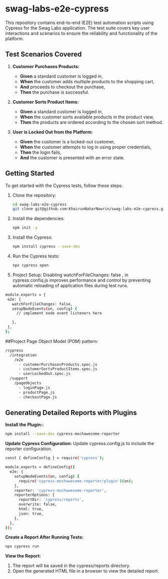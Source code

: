 # swag-labs-e2e-cypress
This repository contains end-to-end (E2E) test automation scripts using Cypress for the Swag Labs application. The test suite covers key user interactions and scenarios to ensure the reliability and functionality of the platform.

## Test Scenarios Covered

1. **Customer Purchases Products:**
    - **Given** a standard customer is logged in,
    - **When** the customer adds multiple products to the shopping cart,
    - **And** proceeds to checkout the purchase,
    - **Then** the purchase is successful.

2. **Customer Sorts Product Items:**
    - **Given** a standard customer is logged in,
    - **When** the customer sorts available products in the product view,
    - **Then** the products are ordered according to the chosen sort method.

3. **User is Locked Out from the Platform:**
    - **Given** the customer is a locked-out customer,
    - **When** the customer attempts to log in using proper credentials,
    - **Then** the login fails,
    - **And** the customer is presented with an error state.
  
## Getting Started

To get started with the Cypress tests, follow these steps:

1. Clone the repository:
    ```bash
    cd swag-labs-e2e-cypress
    git clone git@github.com:KhairunNaharNowrin/swag-labs-e2e-cypress.git
    ```
2. Install the dependencies:
    ```bash
    npm init -y   
    ```
3. Install the Cypress:
    ```bash
    npm install cypress --save-dev
    ```
4. Run the Cypress tests:
    ```bash
    npx cypress open
    ```
5. Project Setup: Disabling watchForFileChanges: false , in cypress.confiq.js improves performance and control by preventing automatic reloading of application files during test runs.

 ```bash  
module.exports = {
  e2e: {
    watchForFileChanges: false,
    setupNodeEvents(on, config) {
      // implement node event listeners here

    },
  },
};
```

##Project Page Object Model (POM) pattern:

```bash  
/cypress
  /integration
    /e2e
      - customerPurchasesProducts.spec.js
      - customerSortsProductItems.spec.js
      - userLockedOut.spec.js
  /support
    /pageObjects
      - loginPage.js
      - productPage.js
      - checkoutPage.js

```
## Generating Detailed Reports with Plugins

**Install the Plugin::**

```bash  
npm install --save-dev cypress-mochawesome-reporter
```
**Update Cypress Configuration:**
Update cypress.config.js to include the reporter configuration.

```bash 
const { defineConfig } = require('cypress');

module.exports = defineConfig({
  e2e: {
    setupNodeEvents(on, config) {
      require('cypress-mochawesome-reporter/plugin')(on);
    },
    reporter: 'cypress-mochawesome-reporter',
    reporterOptions: {
      reportDir: 'cypress/reports',
      overwrite: false,
      html: true,
      json: true,
    },
  },
});
```
**Create a Report After Running Tests:**

```bash 
npx cypress run
```
**View the Report:**

1. The report will be saved in the cypress/reports directory.
2. Open the generated HTML file in a browser to view the detailed report.


